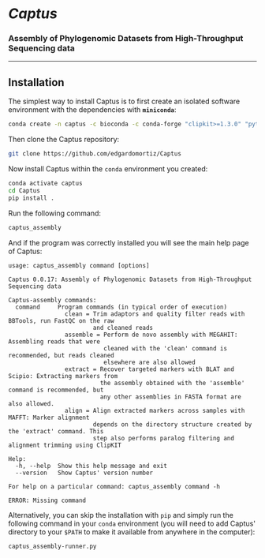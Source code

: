 # *Captus*
### Assembly of Phylogenomic Datasets from High-Throughput Sequencing data
___

## Installation

The simplest way to install Captus is to first create an isolated software environment with the dependencies with **`miniconda`**:

```bash
conda create -n captus -c bioconda -c conda-forge "clipkit>=1.3.0" "python>=3.7" pandas plotly tqdm perl-bioperl-core=1.007002 bbmap falco fastqc mafft mmseqs2 megahit pigz vsearch
```

Then clone the Captus repository:

```bash
git clone https://github.com/edgardomortiz/Captus
```

Now install Captus within the `conda` environment you created:

```bash
conda activate captus
cd Captus
pip install .
```
Run the following command:
```bash
captus_assembly
```
And if the program was correctly installed you will see the main help page of Captus:
```text
usage: captus_assembly command [options]

Captus 0.0.17: Assembly of Phylogenomic Datasets from High-Throughput Sequencing data

Captus-assembly commands:
  command     Program commands (in typical order of execution)
                clean = Trim adaptors and quality filter reads with BBTools, run FastQC on the raw
                        and cleaned reads
                assemble = Perform de novo assembly with MEGAHIT: Assembling reads that were
                           cleaned with the 'clean' command is recommended, but reads cleaned
                           elsewhere are also allowed
                extract = Recover targeted markers with BLAT and Scipio: Extracting markers from
                          the assembly obtained with the 'assemble' command is recommended, but
                          any other assemblies in FASTA format are also allowed.
                align = Align extracted markers across samples with MAFFT: Marker alignment
                        depends on the directory structure created by the 'extract' command. This
                        step also performs paralog filtering and alignment trimming using ClipKIT

Help:
  -h, --help  Show this help message and exit
  --version   Show Captus' version number

For help on a particular command: captus_assembly command -h

ERROR: Missing command
```
Alternatively, you can skip the installation with `pip` and simply run the following command in your `conda` environment (you will need to add Captus' directory to your `$PATH` to make it available from anywhere in the computer):
```bash
captus_assembly-runner.py
```
